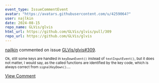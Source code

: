 ```yaml
---
event_type: IssueCommentEvent
avatar: "https://avatars.githubusercontent.com/u/4259064?"
user: najlkin
date: 2024-08-15
repo_name: GLVis/glvis
html_url: https://github.com/GLVis/glvis/pull/309
repo_url: https://github.com/GLVis/glvis
---
```


<a href='https://github.com/najlkin' target='_blank'>najlkin</a> commented on issue <a href='https://github.com/GLVis/glvis/pull/309' target='_blank'>GLVis/glvis#309</a>.

<small>Ok, still some keys are handled in `keyDownEvent()` instead of `textInputEvent()`, but it does not matter, I would say, as the called functions are identified by the key code, which is always correct from `signalKeyDown()`....</small>

<a href='https://github.com/GLVis/glvis/pull/309' target='_blank'>View Comment</a>